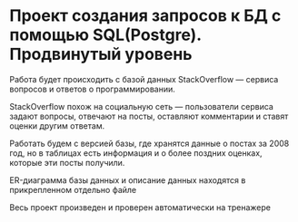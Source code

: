 # Проект создания запросов к БД с помощью SQL(Postgre). Продвинутый уровень

Работа будет происходить с базой данных StackOverflow — сервиса вопросов и ответов о программировании. 

StackOverflow похож на социальную сеть — пользователи сервиса задают вопросы, отвечают на посты, оставляют комментарии и ставят оценки другим ответам.

Работать будем с версией базы, где хранятся данные о постах за 2008 год, но в таблицах есть информация и о более поздних оценках, которые эти посты получили. 

ER-диаграмма базы данных и описание данных находятся в прикрепленном отдельно файле

Весь проект произведен и проверен автоматически на тренажере
